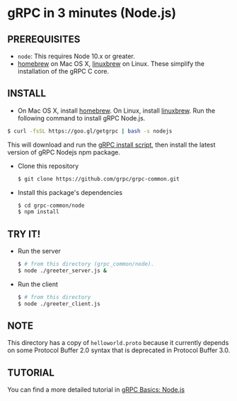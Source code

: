 gRPC in 3 minutes (Node.js)
===========================

PREREQUISITES
-------------

- `node`: This requires Node 10.x or greater.
- [homebrew][] on Mac OS X, [linuxbrew][] on Linux.  These simplify the installation of the gRPC C core.

INSTALL
-------
 - On Mac OS X, install [homebrew][]. On Linux, install [linuxbrew][]. Run the following command to install gRPC Node.js.

  ```sh
  $ curl -fsSL https://goo.gl/getgrpc | bash -s nodejs
  ```
  This will download and run the [gRPC install script][], then install the latest version of gRPC Nodejs npm package.
 - Clone this repository

   ```sh
   $ git clone https://github.com/grpc/grpc-common.git
   ```

 - Install this package's dependencies

   ```sh
   $ cd grpc-common/node
   $ npm install
   ```

TRY IT!
-------

 - Run the server

   ```sh
   $ # from this directory (grpc_common/node).
   $ node ./greeter_server.js &
   ```

 - Run the client

   ```sh
   $ # from this directory
   $ node ./greeter_client.js
   ```

NOTE
----
This directory has a copy of `helloworld.proto` because it currently depends on
some Protocol Buffer 2.0 syntax that is deprecated in Protocol Buffer 3.0.

TUTORIAL
--------
You can find a more detailed tutorial in [gRPC Basics: Node.js][]

[homebrew]:http://brew.sh
[linuxbrew]:https://github.com/Homebrew/linuxbrew#installation
[gRPC install script]:https://raw.githubusercontent.com/grpc/homebrew-grpc/master/scripts/install
[gRPC Basics: Node.js]:https://github.com/grpc/grpc-common/blob/master/node/route_guide/README.md
